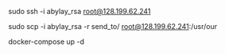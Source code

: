 sudo ssh -i abylay_rsa root@128.199.62.241

sudo scp -i abylay_rsa -r send_to/ root@128.199.62.241:/usr/our

docker-compose up -d
